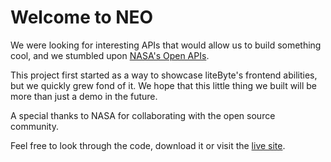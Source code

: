 # Welcome to NEO

We were looking for interesting APIs that would allow us to build something cool, 
and we stumbled upon [NASA's Open APIs](https://api.nasa.gov/api.html).

This project first started as a way to showcase liteByte's frontend abilities, 
but we quickly grew fond of it. We hope that this little thing we built will be
more than just a demo in the future.

A special thanks to NASA for collaborating with the open source community.

Feel free to look through the code, download it or visit the [live site](https://neo.litebyte.us).
